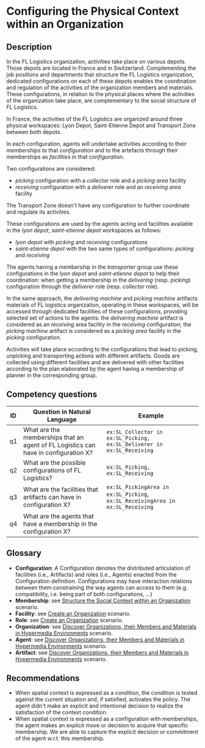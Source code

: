 # Configuring the Physical Context within an Organization

## Description

In the FL Logistics organization, activities take place on various depots. Those depots are located in France and in Switzerland. Complementing the job positions and departments that structure the FL Logistics organization, dedicated configurations on each of these depots enables the coordination and regulation of the activities of the organization members and materials. These configurations, in relation to the physical places where the activities of the organization take place, are complementary to the social structure of FL Logistics.

In France, the activities of the FL Logistics are organized around three physical workspaces: Lyon Depot, Saint-Etienne Depot and Transport Zone between both depots.

In each configuration, agents will undertake activities according to their *memberships to* that *configuration* and to the artefacts through their memberships as *facilities* in that *configuration*.

Two configurations are considered:

* *picking* configuration with a *collector* role and a *picking area* facility
* *receiving* configuration with a *deliverer* role and an *receiving area* facility

The Transport Zone doesn't have any configuration to further coordinate and regulate its activities.

These configurations are used by the agents acting and facilities available in the *lyon depot*, *saint-etienne depot* workspaces as follows:

* *lyon depot* with *picking* and *receiving* configurations
* *saint-etienne depot* with the two same types of configurations: *picking* and *receiving*

The agents having a membership in the *transporter* group use these configurations in the *lyon depot* and *saint-etienne depot* to help their coordination: when getting a membership in the *delivering* (resp. *picking*) configuration through the *deliverer* role (resp. *collector* role).

In the same approach, the *delivering machine* and *picking machine* artifacts materials of FL logistics organization, operating in these workspaces, will be accessed through dedicated facilities of these configurations, providing selected set of actions to the agents: the *delivering machine* artifact is considered as an *receiving* area facility in the *receiving* configuration; the *picking machine* artifact is considered as a *picking area* facility in the *picking* configuration.

Activities will take place according to the configurations that lead to picking, unpicking and transporting actions with different artifacts. Goods are collected using different facilities and are delivered with other facilities according to the plan elaborated by the agent having a membership of planner in the corresponding group.

## Competency questions

| ID | Question in Natural Language | Example |
|----|------------------------------|---------|
| q1 | What are the memberships that an agent of FL Logistics can have in configuration X? | `ex:SL_Collector in ex:SL_Picking, ex:SL_Deliverer in ex:SL_Receiving` |
| q2 | What are the possible configurations of FL Logistics? | `ex:SL_Picking, ex:SL_Receiving` |
| q3 | What are the facilities that artifacts can have in configuration X? | `ex:SL_PickingArea in ex:SL_Picking`, `ex:SL_ReceivingArea in ex:SL_Receiving` |
| q4 | What are the agents that have a membership in the configuration X? | |

## Glossary

* **Configuration**: A Configuration denotes the distributed articulation of facilities (i.e., Artifacts) and roles (i.e., Agents) enacted from the Configuration definition. Configurations may have interaction relations between them constraining the way agents can access to them (e.g. compatibility, i.e. being part of both configurations, ...)
* **Membership**: see [Structure the Social Context within an Organization](https://github.com/HyperAgents/hmas/blob/master/domains/logistics/structure-organization/README.md) scenario.
* **Facility**: see [Create an Organization](https://github.com/HyperAgents/ns.hyperagents.org/blob/master/domains/logistics/create-organization/README.md) scenario.
* **Role**: see [Create an Organization](https://github.com/HyperAgents/ns.hyperagents.org/blob/master/domains/logistics/create-organization/README.md) scenario.
* **Organization**: see [Discover Organizations, their Members and Materials in Hypermedia Environments](https://github.com/HyperAgents/hmas/blob/master/domains/manufacturing-environments/discover-organization/README.md) scenario.
* **Agent**: see [Discover Organizations, their Members and Materials in Hypermedia Environments](https://github.com/HyperAgents/hmas/blob/master/domains/manufacturing-environments/discover-organization/README.md) scenario.
* **Artifact**: see [Discover Organizations, their Members and Materials in Hypermedia Environments](https://github.com/HyperAgents/hmas/blob/master/domains/manufacturing-environments/discover-organization/README.md) scenario.

## Recommendations

* When spatial context is expressed as a condition, the condition is tested against the current situation and, if satisfied, activates the policy. The agent didn't make an explicit and intentional decision to realize the satisfaction of the context condition.
* When spatial context is expressed as a configuration with memberships, the agent makes an explicit move or decision to acquire that specific membership. We are able to capture the explicit decision or commitment of the agent w.r.t. this membership.
